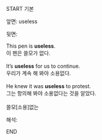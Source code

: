 START
기본

앞면:
useless


뒷면:
<div>This pen is <b>useless</b>. </div><div>이 펜은 쓸모가 없다.</div><div><br></div><div><div>It’s <strong>useless</strong> for us to continue. </div><div><div>우리가 계속 해 봐야 소용없다.</div></div></div><div><br></div><div><div>He knew it was <strong>useless</strong> to protest. </div><div><div>그는 항의해 봐야 소용없다는 것을 알았다.</div></div></div><div><br></div><div>쓸모[소용]없는</div>


해석:
<!--ID: 1746614454927-->
END